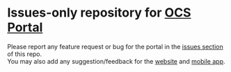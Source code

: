 # Issues-only repository for [OCS Portal](https://ocs.iitd.ac.in/portal)

Please report any feature request or bug for the portal in the [issues section](https://github.com/ocs-iitd/portal-issues/issues) of this repo.  
You may also add any suggestion/feedback for the [website](https://ocs.iitd.ac.in) and [mobile app](https://play.google.com/store/apps/details?id=com.tnpiitd.tnpnotifications).
